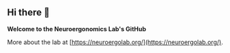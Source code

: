 ## Hi there 👋


**Welcome to the Neuroergonomics Lab's GitHub**

More about the lab at [https://neuroergolab.org/](https://neuroergolab.org/).

